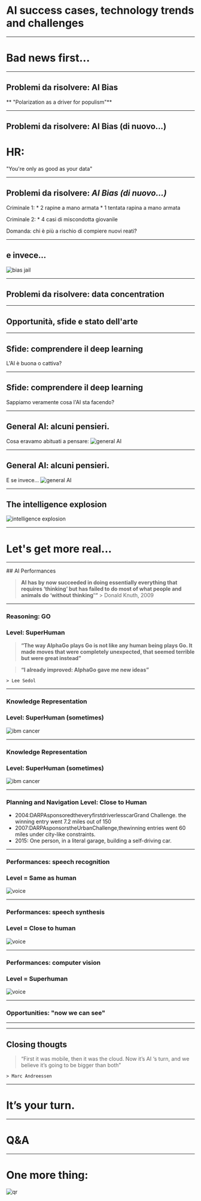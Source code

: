 # AI success cases, technology trends and challenges

---

# Bad news first...

---

<!-- .slide: data-background="../images/social_media_bias.jpg" -->

## Problemi da risolvere: AI Bias <!-- .element style="color: black" -->
** "Polarization as a driver for populism"** <!-- .element style="color: black" -->

---

## Problemi da risolvere: AI Bias (di nuovo...)
# HR:
"You're only as good as your data"

---

## Problemi da risolvere: *AI Bias (di nuovo...)*

Criminale 1:
	* 2 rapine a mano armata
	* 1 tentata rapina a mano armata

Criminale 2:
	* 4 casi di miscondotta giovanile

Domanda: chi è più a rischio di compiere nuovi reati?

---

## e invece...
![bias jail](../images/bias_jail.png)

---

<!-- .slide: data-background="../images/data_concentration.jpg" -->
## Problemi da risolvere: data concentration <!-- .element style="color: black" -->

---

## Opportunità, sfide e stato dell'arte

---

## Sfide: comprendere il deep learning
L'AI è buona o cattiva?

---

## Sfide: comprendere il deep learning
Sappiamo veramente cosa l'AI sta facendo?

---

## General AI: alcuni pensieri.
Cosa eravamo abituati a pensare:
![general AI](../images/intelligence1.png)

---

## General AI: alcuni pensieri.
E se invece...
![general AI](../images/intelligence2.png)

---

## The intelligence explosion
![intelligence explosion](../images/intelligence_explosion.png)

---

# Let's get more real...

---

## AI Performances

> **AI has by now succeeded in doing essentially everything that requires ‘thinking’ but has failed to do most of what people and animals do ‘without thinking'“**
	> Donald Knuth, 2009

---

### Reasoning: GO 
### Level: SuperHuman
> **“The way AlphaGo plays Go is not like any human being plays Go. It made moves that were completely unexpected, that seemed terrible but were great instead”**

> **“I already improved: AlphaGo gave me new ideas”** 
	
	> Lee Sedol

---

### Knowledge Representation
### Level: SuperHuman (sometimes)

![ibm cancer](../images/ibm_cancer.png)

---

### Knowledge Representation
### Level: SuperHuman (sometimes)

![ibm cancer](../images/ibm_cancer2.png)

---


### Planning and Navigation Level: Close to Human
* 2004:DARPAsponsoredtheveryfirstdriverlesscarGrand Challenge. the winning entry went 7.2 miles out of 150
* 2007:DARPAsponsorstheUrbanChallenge,thewinning entries went 60 miles under city-like constraints.
* 2015: One person, in a literal garage, building a self-driving car.

---

### Performances: speech recognition 
### Level = Same as human
![voice](../images/voice_recognition.png)

---

### Performances: speech synthesis 
### Level = Close to human
![voice](../images/speech.png)

---

### Performances: computer vision
### Level = Superhuman
![voice](../images/imagenet.png)

---

### Opportunities: **"now we can see"**

---

<!-- .slide: data-background="../images/amazon.png" -->

---

## Closing thougts
> “First it was mobile, then it was the cloud.
Now it’s AI ‘s turn, and we believe it’s going to be bigger than both”
	
	> Marc Andreessen 

---

# It’s your turn.

---

# Q&A

---

# One more thing:
![qr](../images/qr.png)







